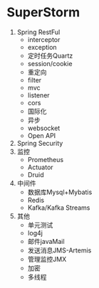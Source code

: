 # SuperStorm
1. Spring RestFul
   - interceptor
   - exception
   - 定时任务Quartz
   - session/cookie
   - 重定向
   - filter
   - mvc
   - listener
   - cors
   - 国际化
   - 异步
   - websocket
   - Open API
2. Spring Security
3. 监控
   - Prometheus
   - Actuator
   - Druid
4. 中间件
   - 数据库Mysql+Mybatis
   - Redis
   - Kafka/Kafka Streams
5. 其他
   - 单元测试
   - log4j
   - 邮件javaMail
   - 发送消息JMS-Artemis
   - 管理监控JMX
   - 加密
   - 多线程
